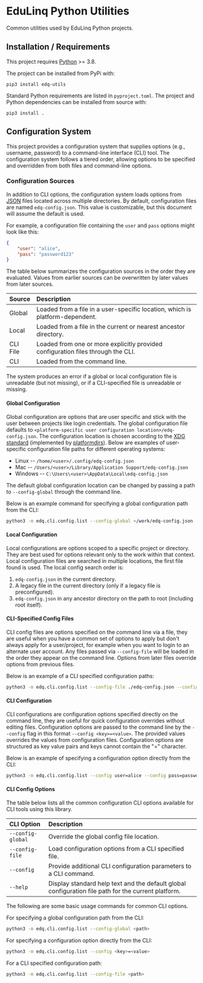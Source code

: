 # EduLinq Python Utilities

Common utilities used by EduLinq Python projects.

## Installation / Requirements

This project requires [Python](https://www.python.org/) >= 3.8.

The project can be installed from PyPi with:
```
pip3 install edq-utils
```

Standard Python requirements are listed in `pyproject.toml`.
The project and Python dependencies can be installed from source with:
```
pip3 install .
```

## Configuration System

This project provides a configuration system that supplies options (e.g., username, password) to a command-line interface (CLI) tool.
The configuration system follows a tiered order, allowing options to be specified and overridden from both files and command-line options.

### Configuration Sources

In addition to CLI options, the configuration system loads options from [JSON](https://en.wikipedia.org/wiki/JSON) files located across multiple directories.
By default, configuration files are named `edq-config.json`.
This value is customizable, but this document will assume the default is used.

For example, a configuration file containing the `user` and `pass` options might look like this:
```json
{
    "user": "alice",
    "pass": "password123"
}
```

The table below summarizes the configuration sources in the order they are evaluated.
Values from earlier sources can be overwritten by later values from later sources.

| Source   | Description |
| :-----   | :---------- |
| Global   | Loaded from a file in a user-specific location, which is platform-dependent. |
| Local    | Loaded from a file in the current or nearest ancestor directory. |
| CLI File | Loaded from one or more explicitly provided configuration files through the CLI. |
| CLI      | Loaded from the command line. |

The system produces an error if a global or local configuration file is unreadable (but not missing), or if a CLI-specified file is unreadable or missing.

#### Global Configuration

Global configuration are options that are user specific and stick with the user between projects like login credentials.
The global configuration file defaults to `<platform-specific user configuration location>/edq-config.json`.
The configuration location is chosen according to the [XDG standard](https://en.wikipedia.org/wiki/Freedesktop.org#Base_Directory_Specification) (implemented by [platformdirs](https://github.com/tox-dev/platformdirs)). 
Below are examples of user-specific configuration file paths for different operating systems:
 - Linux -- `/home/<user>/.config/edq-config.json`
 - Mac -- `/Users/<user>/Library/Application Support/edq-config.json`
 - Windows -- `C:\Users\<user>\AppData\Local\edq-config.json`

The default global configuration location can be changed by passing a path to `--config-global` through the command line.

Below is an example command for specifying a global configuration path from the CLI:
```sh
python3 -m edq.cli.config.list --config-global ~/work/edq-config.json
```

#### Local Configuration
Local configurations are options scoped to a specific project or directory. They are best used for options relevant only to the work within that context.
Local configuration files are searched in multiple locations, the first file found is used.
The local config search order is:
1. `edq-config.json` in the current directory.
2. A legacy file in the current directory (only if a legacy file is preconfigured).
3. `edq-config.json` in any ancestor directory on the path to root (including root itself).

#### CLI-Specified Config Files
CLI config files are options specified on the command line via a file, they are useful when you have a common set of options to apply but don't always apply for a user/project, 
for example when you want to login to an alternate user account.
Any files passed via `--config-file` will be loaded in the order they appear on the command line.
Options from later files override options from previous files.

Below is an example of a CLI specified configuration paths:
```sh
python3 -m edq.cli.config.list --config-file ./edq-config.json --config-file ~/.secrets/edq-config.json
```

#### CLI Configuration
CLI configurations are configuration options specified directly on the command line, they are useful for quick configuration overrides without editing files.
Configuration options are passed to the command line by the `--config` flag in this format `--config <key>=<value>`.
The provided values overrides the values from configuration files.
Configuration options are structured as key value pairs and keys cannot contain the "=" character.

Below is an example of specifying a configuration option directly from the CLI:
```sh
python3 -m edq.cli.config.list --config user=alice --config pass=password123
```

#### CLI Config Options

The table below lists all the common configuration CLI options available for CLI tools using this library.

| CLI Option       | Description |
| :--------------  | :---------- |
|`--config-global` | Override the global config file location. |
|`--config-file`   | Load configuration options from a CLI specified file. |
| `--config`       | Provide additional CLI configuration parameters to a CLI command. |
| `--help`         | Display standard help text and the default global configuration file path for the current platform. |

The following are some basic usage commands for common CLI options.

For specifying a global configuration path from the CLI:
```sh
python3 -m edq.cli.config.list --config-global <path> 
```

For specifying a configuration option directly from the CLI:
```sh
python3 -m edq.cli.config.list --config <key>=<value>
```

For a CLI specified configuration path:
```sh
python3 -m edq.cli.config.list --config-file <path>
```